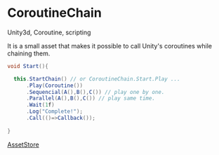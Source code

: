# CoroutineChain
Unity3d, Coroutine, scripting

It is a small asset that makes it possible to call Unity's coroutines while chaining them.

```csharp
void Start(){

  this.StartChain() // or CoroutineChain.Start.Play ...
      .Play(Coroutine())
      .Sequencial(A(),B(),C()) // play one by one.
      .Parallel(A(),B(),C()) // play same time.
      .Wait(1f)
      .Log("Complete!");
      .Call(()=>Callback());
      
}
```

[AssetStore](https://www.assetstore.unity3d.com/kr/#!/content/109785)
